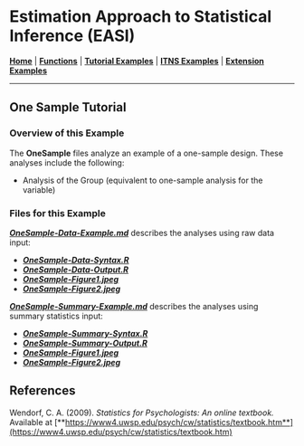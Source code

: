 # Estimation Approach to Statistical Inference (EASI)

[**Home**](https://github.com/cwendorf/EASI/) | 
[**Functions**](https://github.com/cwendorf/EASI/tree/master/A-Functions) | 
[**Tutorial Examples**](https://github.com/cwendorf/EASI/tree/master/B-TutorialExamples) | 
[**ITNS Examples**](https://github.com/cwendorf/EASI/tree/master/C-ITNSExamples) | 
[**Extension Examples**](https://github.com/cwendorf/EASI/tree/master/D-ExtensionExamples)

---

## One Sample Tutorial

### Overview of this Example

The **OneSample** files analyze an example of a one-sample design. These analyses include the following:

- Analysis of the Group (equivalent to one-sample analysis for the variable)

### Files for this Example

[**_OneSample-Data-Example.md_**](./OneSample-Data-Example.md) describes the analyses using raw data input:

- [**_OneSample-Data-Syntax.R_**](./OneSample-Data-Syntax.R)
- [**_OneSample-Data-Output.R_**](./OneSample-Data-Output.R)
- [**_OneSample-Figure1.jpeg_**](./OneSample-Figure1.jpeg)
- [**_OneSample-Figure2.jpeg_**](./OneSample-Figure2.jpeg)

[**_OneSample-Summary-Example.md_**](./OneSample-Summary-Example.md) describes the analyses using summary statistics input:

- [**_OneSample-Summary-Syntax.R_**](./OneSample-Summary-Syntax.R)
- [**_OneSample-Summary-Output.R_**](./OneSample-Summary-Output.R)
- [**_OneSample-Figure1.jpeg_**](./OneSample-Figure1.jpeg)
- [**_OneSample-Figure2.jpeg_**](./OneSample-Figure2.jpeg)

## References

Wendorf, C. A. (2009). _Statistics for Psychologists: An online textbook._ Available at [**https://www4.uwsp.edu/psych/cw/statistics/textbook.htm**](https://www4.uwsp.edu/psych/cw/statistics/textbook.htm)
